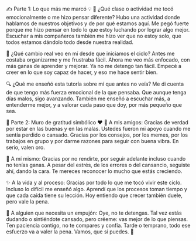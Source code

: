 ✍️ Parte 1: Lo que más me marcó 💡
💬 ¿Qué clase o actividad me tocó emocionalmente o me hizo pensar diferente?
Hubo una actividad donde hablamos de nuestros objetivos y de por qué estamos aquí. Me pegó fuerte porque me hizo pensar en todo lo que estoy luchando por lograr algo mejor. Escuchar a mis compañeros también me hizo ver que no estoy solo, que todos estamos dándolo todo desde nuestra realidad.

🔄 ¿Qué cambio real veo en mí desde que iniciamos el ciclo?
Antes me costaba organizarme y me frustraba fácil. Ahora me veo más enfocado, con más ganas de aprender y mejorar. Ya no me detengo tan fácil. Empecé a creer en lo que soy capaz de hacer, y eso me hace sentir bien.

🔍 ¿Qué me enseñó esta tutoría sobre mí que antes no veía?
Me di cuenta de que tengo más fuerza emocional de la que pensaba. Que aunque tenga días malos, sigo avanzando. También me enseñó a escuchar más, a entenderme mejor, y a valorar cada paso que doy, por más pequeño que sea.

🧱 Parte 2: Muro de gratitud simbólico ❤️
👥 A mis amigos:
Gracias de verdad por estar en las buenas y en las malas. Ustedes fueron mi apoyo cuando me sentía perdido o cansado. Gracias por los consejos, por los memes, por los trabajos en grupo y por darme razones para seguir con buena vibra. En serio, valen oro.

🧠 A mí mismo:
Gracias por no rendirte, por seguir adelante incluso cuando no tenías ganas. A pesar del estrés, de los errores o del cansancio, seguiste ahí, dando la cara. Te mereces reconocer lo mucho que estás creciendo.

✨ A la vida y al proceso:
Gracias por todo lo que me tocó vivir este ciclo. Incluso lo difícil me enseñó algo. Aprendí que los procesos toman tiempo y que cada caída tiene su lección. Hoy entiendo que crecer también duele, pero vale la pena.

🌱 A alguien que necesita un empujón:
Oye, no te detengas. Tal vez estás dudando o sintiéndote cansado, pero créeme: vas mejor de lo que piensas. Ten paciencia contigo, no te compares y confía. Tarde o temprano, todo ese esfuerzo va a valer la pena. Vamos, que sí puedes. 💪

